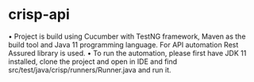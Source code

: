 # crisp-api
•	Project is build using Cucumber with TestNG framework, Maven as the build tool and Java 11 programming language. For API automation Rest Assured library is used.
•	To run the automation, please first have JDK 11 installed, clone the project and open in IDE and find src/test/java/crisp/runners/Runner.java and run it.
